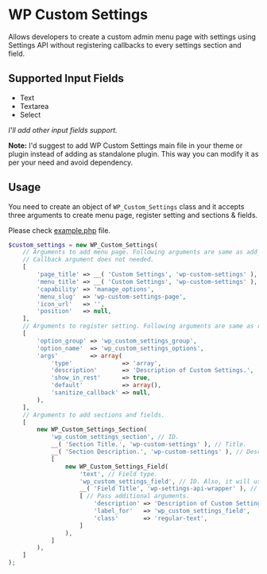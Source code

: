 # WP Custom Settings

Allows developers to create a custom admin menu page with settings using Settings API without registering callbacks to every settings section and field.

## Supported Input Fields

- Text
- Textarea
- Select

*I'll add other input fields support.*

**Note:** I'd suggest to add WP Custom Settings main file in your theme or plugin instead of adding as standalone plugin. This way you can modify it as per your need and avoid dependency.

## Usage

You need to create an object of `WP_Custom_Settings` class and it accepts three arguments to create menu page, register setting and sections & fields.

Please check [example.php](https://github.com/chandrapatel/wp-custom-settings/blob/master/example.php) file.

```php
$custom_settings = new WP_Custom_Settings(
	// Arguments to add menu page. Following arguments are same as add_menu_page() function arguments.
	// Callback argument does not needed.
	[
		'page_title' => __( 'Custom Settings', 'wp-custom-settings' ),
		'menu_title' => __( 'Custom Settings', 'wp-custom-settings' ),
		'capability' => 'manage_options',
		'menu_slug'  => 'wp-custom-settings-page',
		'icon_url'   => '',
		'position'   => null,
	],
	// Arguments to register setting. Following arguments are same as register_setting() function arguments.
	[
		'option_group' => 'wp_custom_settings_group',
		'option_name'  => 'wp_custom_settings_options',
		'args'         => array(
			'type'              => 'array',
			'description'       => 'Description of Custom Settings.',
			'show_in_rest'      => true,
			'default'           => array(),
			'sanitize_callback' => null,
		),
	],
	// Arguments to add sections and fields.
	[
		new WP_Custom_Settings_Section(
			'wp_custom_settings_section', // ID.
			__( 'Section Title.', 'wp-custom-settings' ), // Title.
			__( 'Section Description.', 'wp-custom-settings' ), // Description.
			[
				new WP_Custom_Settings_Field(
					'text', // Field type.
					'wp_custom_settings_field', // ID. Also, it will used for "name" attribute.
					__( 'Field Title', 'wp-settings-api-wrapper' ), // Title.
					[ // Pass additional arguments.
						'description' => 'Description of Custom Settings.',
						'label_for'   => 'wp_custom_settings_field',
						'class'       => 'regular-text',
					]
				),
			]
		),
	]
);
```
